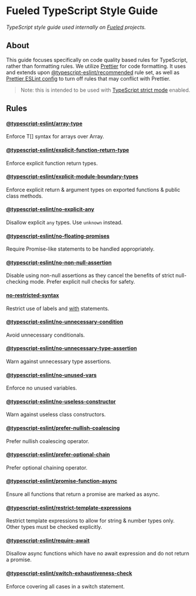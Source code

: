 # Fueled TypeScript Style Guide

*TypeScript style guide used internally on [Fueled](https://fueled.com/en-gb) projects.*


## About
This guide focuses specifically on code quality based rules for TypeScript, rather than formatting rules. We utilize [Prettier](https://prettier.io) for code formatting. It uses and extends upon [@typescript-eslint/recommended](https://github.com/typescript-eslint/typescript-eslint/blob/main/packages/eslint-plugin/src/configs/recommended.ts) rule set, as well as [Prettier ESLint config](https://github.com/prettier/eslint-config-prettier) to turn off rules that may conflict with Prettier.

> Note: this is intended to be used with [TypeScript strict mode](https://www.typescriptlang.org/tsconfig#strict) enabled.


## Rules

#### [@typescript-eslint/array-type](https://typescript-eslint.io/rules/array-type)
Enforce T[] syntax for arrays over Array<T>.

#### [@typescript-eslint/explicit-function-return-type](https://typescript-eslint.io/rules/explicit-function-return-type)
Enforce explicit function return types.

#### [@typescript-eslint/explicit-module-boundary-types](https://typescript-eslint.io/rules/explicit-module-boundary-types)
Enforce explicit return & argument types on exported functions & public class methods.


#### [@typescript-eslint/no-explicit-any](https://typescript-eslint.io/rules/no-explicit-any)
Disallow explicit `any` types. Use `unknown` instead.

#### [@typescript-eslint/no-floating-promises](https://typescript-eslint.io/rules/no-floating-promises)
Require Promise-like statements to be handled appropriately.

#### [@typescript-eslint/no-non-null-assertion](https://typescript-eslint.io/rules/no-non-null-assertion)
Disable using non-null assertions as they cancel the benefits of strict null-checking mode.
Prefer explicit null checks for safety.

#### [no-restricted-syntax](https://eslint.org/docs/rules/no-restricted-syntax)
Restrict use of labels and [with](https://developer.mozilla.org/en-US/docs/Web/JavaScript/Reference/Statements/with) statements.  

#### [@typescript-eslint/no-unnecessary-condition](https://typescript-eslint.io/rules/no-unnecessary-condition)
Avoid unnecessary conditionals.

#### [@typescript-eslint/no-unnecessary-type-assertion](https://typescript-eslint.io/rules/no-unnecessary-type-assertion)
Warn against unnecessary type assertions.

#### [@typescript-eslint/no-unused-vars](https://typescript-eslint.io/rules/no-unused-vars)
Enforce no unused variables.

#### [@typescript-eslint/no-useless-constructor](https://typescript-eslint.io/rules/no-useless-constructor)
Warn against useless class constructors.

#### [@typescript-eslint/prefer-nullish-coalescing](https://typescript-eslint.io/rules/prefer-nullish-coalescing)
Prefer nullish coalescing operator.

#### [@typescript-eslint/prefer-optional-chain](https://typescript-eslint.io/rules/prefer-optional-chain)
Prefer optional chaining operator.

#### [@typescript-eslint/promise-function-async](https://typescript-eslint.io/rules/promise-function-async)
Ensure all functions that return a promise are marked as async.

#### [@typescript-eslint/restrict-template-expressions](https://typescript-eslint.io/rules/restrict-template-expressions)
Restrict template expressions to allow for string & number types only.  
Other types must be checked explicitly.

#### [@typescript-eslint/require-await](https://typescript-eslint.io/rules/require-await)
Disallow async functions which have no await expression and do not return a promise.

#### [@typescript-eslint/switch-exhaustiveness-check](https://typescript-eslint.io/rules/switch-exhaustiveness-check)
Enforce covering all cases in a switch statement.
